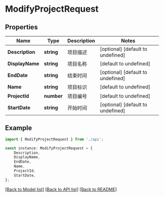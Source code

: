 # ModifyProjectRequest


## Properties

Name | Type | Description | Notes
------------ | ------------- | ------------- | -------------
**Description** | **string** | 项目描述 | [optional] [default to undefined]
**DisplayName** | **string** | 项目名称 | [default to undefined]
**EndDate** | **string** | 结束时间 | [optional] [default to undefined]
**Name** | **string** | 项目标识 | [default to undefined]
**ProjectId** | **number** | 项目编号 | [default to undefined]
**StartDate** | **string** | 开始时间 | [optional] [default to undefined]

## Example

```typescript
import { ModifyProjectRequest } from './api';

const instance: ModifyProjectRequest = {
    Description,
    DisplayName,
    EndDate,
    Name,
    ProjectId,
    StartDate,
};
```

[[Back to Model list]](../README.md#documentation-for-models) [[Back to API list]](../README.md#documentation-for-api-endpoints) [[Back to README]](../README.md)
